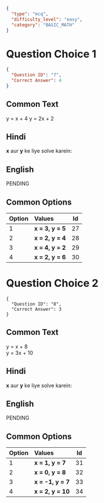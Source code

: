 ```json
{
  "type": "mcq",
  "difficulty_level": "easy",
  "category": "BASIC_MATH"
}
```

# Question Choice 1
```json
{
  "Question ID": "7",
  "Correct Answer": 4
}
```
## Common Text
y = x + 4
y = 2x + 2

## Hindi
**x** aur **y** ke liye solve karein:

## English
PENDING

## Common Options
| Option | Values                 |Id     |
|:-------|:-----------------------|:-----:|
| 1      | **x = 3, y = 5**       |27     |
| 2      | **x = 2, y = 4**       |28     |
| 3      | **x = 4, y = 2**       |29     |
| 4      | **x = 2, y = 6**       |30     |




# Question Choice 2
```questionChoiceMetaData
{
  "Question ID": "8",
  "Correct Answer": 3
}
```

## Common Text
y = x + 8  
y = 3x + 10

## Hindi
**x** aur **y** ke liye solve karein:

## English
PENDING

## Common Options
| Option | Values                 |Id     |
|:-------|:-----------------------|:-----:|
| 1      | **x = 1, y = 7**       |31     |
| 2      | **x = 0, y = 8**       |32     |
| 3      | **x = -1, y = 7**      |33     |
| 4      | **x = 2, y = 10**      |34     |

